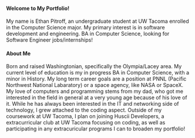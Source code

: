 #### **Welcome to My Portfolio!**
My name is Ethan Pitroff, an undergraduate student at UW Tacoma enrolled in the Computer Science major. My primary interest is in software development and engineering.
BA in Computer Science, looking for Software Engineer jobs/internships!


#### **About Me**
Born and raised Washingtonian, specifically the Olympia/Lacey area. My current level of education is my in progress BA in Computer Science, with a minor in History. My long term career goals are a position at PNNL (Pacific Northwest National Labaratory) or a space agency, like NASA or SpaceX. 
My love of computers and programming stems from my dad, who got me interested in the field in general at a very young age because of his love of it. While he has always been interested in the IT and networking side of technology, I grew attached to the coding aspect. Outside of my coursework at UW Tacoma, I plan on joining Huscii Developers, a extracurricular club at UW Tacoma focusing on coding, as well as participating in any extracuricular programs I can to broaden my portfolio!
